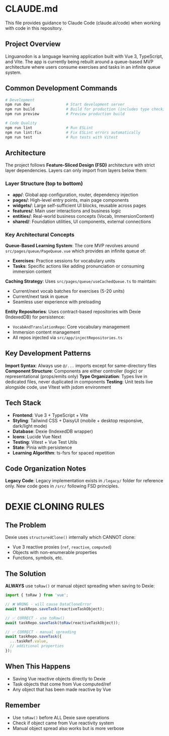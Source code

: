 # CLAUDE.md

This file provides guidance to Claude Code (claude.ai/code) when working with code in this repository.

## Project Overview

Linguanodon is a language learning application built with Vue 3, TypeScript, and Vite. The app is currently being rebuilt around a queue-based MVP architecture where users consume exercises and tasks in an infinite queue system.

## Common Development Commands

```bash
# Development
npm run dev                # Start development server
npm run build              # Build for production (includes type checking)
npm run preview            # Preview production build

# Code Quality
npm run lint               # Run ESLint
npm run lint:fix           # Fix ESLint errors automatically
npm run test               # Run tests with Vitest
```

## Architecture

The project follows **Feature-Sliced Design (FSD)** architecture with strict layer dependencies. Layers can only import from layers below them:

### Layer Structure (top to bottom)
- **app/**: Global app configuration, router, dependency injection
- **pages/**: High-level entry points, main page components
- **widgets/**: Large self-sufficient UI blocks, reusable across pages
- **features/**: Main user interactions and business logic
- **entities/**: Real-world business concepts (Vocab, ImmersionContent)
- **shared/**: Foundation utilities, UI components, external connections

### Key Architectural Concepts

**Queue-Based Learning System**: The core MVP revolves around `src/pages/queue/PageQueue.vue` which provides an infinite queue of:
- **Exercises**: Practice sessions for vocabulary units
- **Tasks**: Specific actions like adding pronunciation or consuming immersion content

**Caching Strategy**: Uses `src/pages/queue/useCachedQueue.ts` to maintain:
- Current/next vocab batches for exercises (5-20 units)
- Current/next task in queue
- Seamless user experience with preloading

**Entity Repositories**: Uses contract-based repositories with Dexie (IndexedDB) for persistence:
- `VocabAndTranslationRepo`: Core vocabulary management
- Immersion content management
- All repos injected via `src/app/injectRepositories.ts`

## Key Development Patterns

**Import Syntax**: Always use `@/...` imports except for same-directory files
**Component Structure**: Components are either controller (logic) or representational (props/emits only)
**Type Organization**: Types live in dedicated files, never duplicated in components
**Testing**: Unit tests live alongside code, use Vitest with jsdom environment

## Tech Stack

- **Frontend**: Vue 3 + TypeScript + Vite
- **Styling**: Tailwind CSS + DaisyUI (mobile + desktop responsive, dark/light mode)
- **Database**: Dexie (IndexedDB wrapper)
- **Icons**: Lucide Vue Next
- **Testing**: Vitest + Vue Test Utils
- **State**: Pinia with persistence
- **Learning Algorithm**: ts-fsrs for spaced repetition

## Code Organization Notes

**Legacy Code**: Legacy implementation exists in `/legacy/` folder for reference only. New code goes in `/src/` following FSD principles.
# DEXIE CLONING RULES

## The Problem
Dexie uses `structuredClone()` internally which CANNOT clone:
- Vue 3 reactive proxies (`ref`, `reactive`, `computed`)
- Objects with non-enumerable properties
- Functions, symbols, etc.

## The Solution
**ALWAYS** use `toRaw()` or manual object spreading when saving to Dexie:

```typescript
import { toRaw } from 'vue';

// ❌ WRONG - will cause DataCloneError
await taskRepo.saveTask(reactiveTaskObject);

// ✅ CORRECT - use toRaw()  
await taskRepo.saveTask(toRaw(reactiveTaskObject));

// ✅ CORRECT - manual spreading
await taskRepo.saveTask({
  ...taskRef.value,
  // additional properties
});
```

## When This Happens
- Saving Vue reactive objects directly to Dexie
- Task objects that come from Vue computed/ref
- Any object that has been made reactive by Vue

## Remember
- Use `toRaw()` before ALL Dexie save operations
- Check if object came from Vue reactivity system
- Manual object spread also works but is more verbose